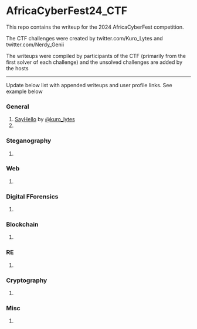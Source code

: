 # AfricaCyberFest24_CTF
This repo contains the writeup for the 2024 AfricaCyberFest competition.

The CTF challenges were created by twitter.com/Kuro_Lytes and twitter.com/Nerdy_Genii

The writeups were compiled by participants of the CTF (primarily from the first solver of each challenge) and the unsolved challenges are added by the hosts

---
Update below list with appended writeups and user profile links. See example below

### General 
1. [SayHello](https://github.com/M4xHedRum/AfricaCyberFest24_CTF/blob/main/Writeup/SayHello.md) by [@kuro_lytes](https://twitter.com/kuro_lytes)
2.

### Steganography 
1.

### Web
1.

### Digital FForensics
1.

### Blockchain 
1.

### RE
1.

### Cryptography
1.

### Misc
1.
